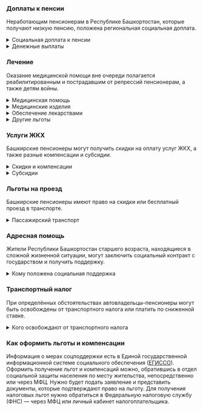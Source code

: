 ### Доплаты к пенсии
Неработающим пенсионерам в Республике Башкортостан, которые получают низкую пенсию, положена региональная социальная доплата. 
<details>
<summary>Социальная доплата к пенсии</summary>
В Башкирии региональный прожиточный минимум пенсионера ниже общефедерального. Поэтому неработающим пенсионерам с низкой пенсией положена федеральная социальная доплата до российского прожиточного минимума пенсионера. 
В 2021 году эта сумма [составляет](https://pfr.gov.ru/grazhdanam/pensionres/soc_doplata/~7905) 10 022 рубля. Для назначения выплаты нужно обращаться в территориальное отделение Пенсионного фонда по месту своего жительства.
</details>
<details>

<summary>Денежные выплаты</summary>
Если пенсионер относится к льготной категории, ему положена ежемесячная денежная выплата (ЕДВ), которую регулярно индексируют. 
Башкирские ветераны труда ежемесячно [получают](https://docs.cntd.ru/document/935004234) 400 рублей, труженики тыла — 450 рублей. ЕДВ реабилитированных составляет 700 рублей, а пострадавших от репрессий пенсионеров — 600 рублей. Детям войны (родившимся с 22 июня 1927 года по 3 сентября 1945 года) полагается единовременная выплата. Поскольку закон об этом принят только в марте 2021 года, её размер пока не определён.
</details>

### Лечение
Оказание медицинской помощи вне очереди полагается реабилитированным и пострадавшим от репрессий пенсионерам, а также детям войны.  
<details>

<summary>Медицинская помощь </summary>
Башкирские ветераны труда и труженики тыла сохраняют обслуживание в поликлиниках и других медицинских учреждениях, к которым они были прикреплены в период работы до выхода на пенсию. Вне очереди медпомощь оказывают всем реабилитированным и пострадавшим пенсионерам.
</details>
<details>

<summary>Медицинские изделия</summary>
Башкирских тружеников тыла бесплатно [обеспечивают](https://docs.cntd.ru/document/935004234) протезами (кроме зубных) и протезно-ортопедическими изделиями. 
</details>

<details>
<summary>Обеспечение лекарствами</summary>
Пенсионерам, получающим социальную доплату к пенсии, полагается материальная помощь на приобретение лекарств и проведение операций в сумме 2000 рублей. Реабилитированным и пострадавшим от репрессий эта выплата полагается при условии, что их доход не превышает 18 тысяч рублей в месяц.
</details>

<details>
<summary>Другие льготы</summary>
Труженикам тыла, реабилитированным и пострадавшим от репрессий пенсионерам и детям войны предоставляется внеочередной приём в дома-интернаты для престарелых и инвалидов и учреждения социального обслуживания.  
Ветераны труда при наличии медицинских показаний обеспечиваются санаторно-курортными путёвками. Башкирские жертвы политических репрессий имеют право на первоочередное [приобретение путёвок](https://docs.cntd.ru/document/935102906) для санаторно-курортного лечения и отдыха. 
</details>


### Услуги ЖКХ
Башкирские пенсионеры могут получить скидки на оплату услуг ЖКХ, а также разные компенсации и субсидии. 

<details>
<summary>Скидки и компенсации</summary>
Реабилитированным и пострадавшим от репрессий пенсионерам, ветеранам труда и труженикам тыла компенсируют 50% оплаты за жилое помещение и коммунальные услуги. 
В Башкортостане возврату подлежит также половина взносов за капремонт. Компенсация предоставляется в пределах утверждённых нормативов потребления.
Одиноким неработающим пенсионерам по достижении 70 лет компенсируют 50% понесённых расходов на уплату взносов на капремонт, а с 80-летнего возраста они не оплачивают эту услугу вообще. Льгота распространяется также на граждан указанного возраста, семья которых состоит из неработающих лиц пенсионного возраста и (или) инвалидов I и II группы. Компенсация рассчитывается, исходя из установленного в регионе минимального взноса на капремонт за 1 кв. метр и размера стандарта нормативной площади жилого помещения.
Пострадавшие от политических репрессий пенсионеры имеют право на первоочередную установку стационарного телефона. 
Инвалиды, участники ВОВ, инвалиды ВОВ и боевых действий могут получить [сертификат](https://docs.cntd.ru/document/561588523) на газификацию индивидуального жилого дома. Инвалидам выдаётся сертификат на 60 000 рублей, остальным категориям льготников, а также инвалидам с доходом ниже прожиточного минимума — на 100 000 рублей.
</details>

<details>
<summary>Субсидии</summary>
Одинокие пенсионеры старше 70 лет, которые тратят на ЖКУ более 16%, могут получить субсидию на оплату жилищно-коммунальных услуг. Если одинокому пенсионеру ещё не исполнилось 70 лет, субсидию оформят при «коммунальных» расходах более 18%, а всем остальным пенсионерам — при тратах более 20%.
</details>

### Льготы на проезд
Башкирские пенсионеры имеют право на скидки или бесплатный проезд в транспорте. 
<details>
<summary>Пассажирский транспорт</summary>
В Республике Башкортостан пенсионеры, получающие страховую пенсию и не относящиеся к льготным категориям, а также ветераны труда и жертвы политических репрессий могут [приобрести](https://docs.cntd.ru/document/423854441) единый социальный проездной билет (ЕСПБ). Он даёт право проезда на следующих видах пассажирского транспорта: городской электрический (трамвай, троллейбус), автомобильный городского и пригородного сообщения (кроме такси, в том числе маршрутных), внутренний водный и пассажирская подвесная канатная дорога. Количество поездок в течение месяца не ограничено.  
</details>

### Адресная помощь
Жители Республики Башкортостан старшего возраста, находящиеся в сложной жизненной ситуации, могут заключить социальный контракт с государством и получить поддержку.

<details>
<summary>Кому положена социальная поддержка</summary>
Пенсионерам, которые по не зависящим от них причинам оказались в трудной жизненной ситуации, оказывают адресную помощь. Она может быть в виде денежных выплат, ежемесячных или единовременных, либо в натуральной форме — обеспечения продуктами питания, одеждой и обувью, медикаментами и прочее. С нуждающимися пенсионерами может быть заключён социальный контракт.

</details>

### Транспортный налог
При определённых обстоятельствах автовладельцы-пенсионеры могут быть освобождены от транспортного налога или платить по сниженной ставке. 
<details>
<summary>Кого освобождают от транспортного налога</summary>
Инвалиды всех категорий, ветераны труда, военной службы, боевых действий и ВОВ, а также граждане, подвергшиеся радиации вследствие чернобыльской катастрофы полностью [освобождаются](https://www.nalog.gov.ru/rn77/service/tax/d1106829/) от уплаты транспортного налога. Льгота предоставляется на одно транспортное средство каждого типа: легковые автомобили, мотоциклы, мотороллеры с мощностью двигателя до 150 л. с.; грузовые автомобили, выпущенные более 10 лет назад, до 250 л. с.; самоходные транспортные средства, машины и механизмы на пневматическом и гусеничном ходу, выпущенные более 10 лет назад. 50% ставки налога уплачивают владельцы транспортных средств, работающих на природном газе.
</details>

### Как оформить льготы и компенсации 
Информация о мерах соцподдержки есть в Единой государственной информационной системе социального обеспечения ([ЕГИССО]( http://egisso.ru/site/client/#/)). Оформить получение льгот и компенсаций можно, обратившись в отдел социальной защиты населения по месту жительства, непосредственно или через МФЦ. Нужно будет подать заявление и представить документы, которые подтверждают право на льготу. Для получения налоговых льгот нужно обратиться в Федеральную налоговую службу (ФНС) — через МФЦ или личный кабинет налогоплательщика.
















